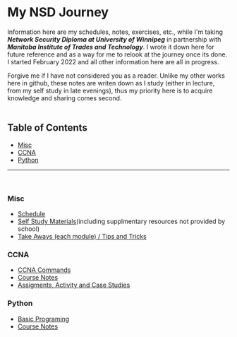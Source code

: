 <h1>My NSD Journey</h1>

Information here are my schedules, notes, exercises, etc., while I'm taking ***Network Security Diploma at University of Winnipeg*** in partnership with ***Manitoba Institute of Trades and Technology***. I wrote it down here for future reference and as a way for me to relook at the journey once its done. I started February 2022 and all other information here are all in progress.

Forgive me if I have not considered you as a reader. Unlike my other works here in github, these notes are writen down as I study (either in lecture, from my self study in late evenings), thus my priority here is to acquire knowledge and sharing comes second.
<br /><br />

<h2>Table of Contents</h2>

<!-- TOC -->

- [Misc](#misc)
- [CCNA](#ccna)
- [Python](#python)

<!-- /TOC -->
<hr />
<br />

### Misc
* [Schedule](PDFs/FT_NSD_Feb2022.docx.pdf)
* [Self Study Materials](selfStudy.md)(including supplmentary resources not provided by school)
* [Take Aways (each module) / Tips and Tricks](tipsandtricks.md)
  
### CCNA
  * [CCNA Commands](CCNA/commands.md)
  * [Course Notes](CCNA/randomNotes.md)
  * [Assigments, Activity and Case Studies](CCNA/assignments.md)
  
### Python
  * [Basic Programing](PYTHON/module1/)
  * [Course Notes](PYTHON/source/readme.md)